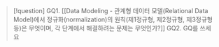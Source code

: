 >[!question]
>GQ1. [[Data Modeling - 관계형 데이터 모델(Relational Data Model)에서 정규화(normalization)의 원칙(제1정규형, 제2정규형, 제3정규형 등)은 무엇이며, 각 단계에서 해결하려는 문제는 무엇인가?]]
>GQ2. GQ를 쓰세요